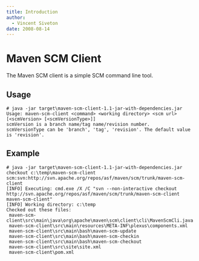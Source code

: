 ```yaml
---
title: Introduction
author: 
  - Vincent Siveton
date: 2008-08-14
---
```


<!-- Licensed to the Apache Software Foundation (ASF) under one-->
<!-- or more contributor license agreements.  See the NOTICE file-->
<!-- distributed with this work for additional information-->
<!-- regarding copyright ownership.  The ASF licenses this file-->
<!-- to you under the Apache License, Version 2.0 (the-->
<!-- "License"); you may not use this file except in compliance-->
<!-- with the License.  You may obtain a copy of the License at-->
<!---->
<!--   http://www.apache.org/licenses/LICENSE-2.0-->
<!---->
<!-- Unless required by applicable law or agreed to in writing,-->
<!-- software distributed under the License is distributed on an-->
<!-- "AS IS" BASIS, WITHOUT WARRANTIES OR CONDITIONS OF ANY-->
<!-- KIND, either express or implied.  See the License for the-->
<!-- specific language governing permissions and limitations-->
<!-- under the License.-->
# Maven SCM Client

The Maven SCM client is a simple SCM command line tool.

## Usage

```unknown
# java -jar target\maven-scm-client-1.1-jar-with-dependencies.jar
Usage: maven-scm-client <command> <working directory> <scm url> [<scmVersion> [<scmVersionType>]]
scmVersion is a branch name/tag name/revision number.
scmVersionType can be 'branch', 'tag', 'revision'. The default value is 'revision'.
```

## Example

```unknown
# java -jar target\maven-scm-client-1.1-jar-with-dependencies.jar checkout c:\temp\maven-scm-client scm:svn:http://svn.apache.org/repos/asf/maven/scm/trunk/maven-scm-client
[INFO] Executing: cmd.exe /X /C "svn --non-interactive checkout http://svn.apache.org/repos/asf/maven/scm/trunk/maven-scm-client maven-scm-client"
[INFO] Working directory: c:\temp
Checked out these files:
 maven-scm-client\src\main\java\org\apache\maven\scm\client\cli\MavenScmCli.java
 maven-scm-client\src\main\resources\META-INF\plexus\components.xml
 maven-scm-client\src\main\bash\maven-scm-update
 maven-scm-client\src\main\bash\maven-scm-checkin
 maven-scm-client\src\main\bash\maven-scm-checkout
 maven-scm-client\src\site\site.xml
 maven-scm-client\pom.xml
```

